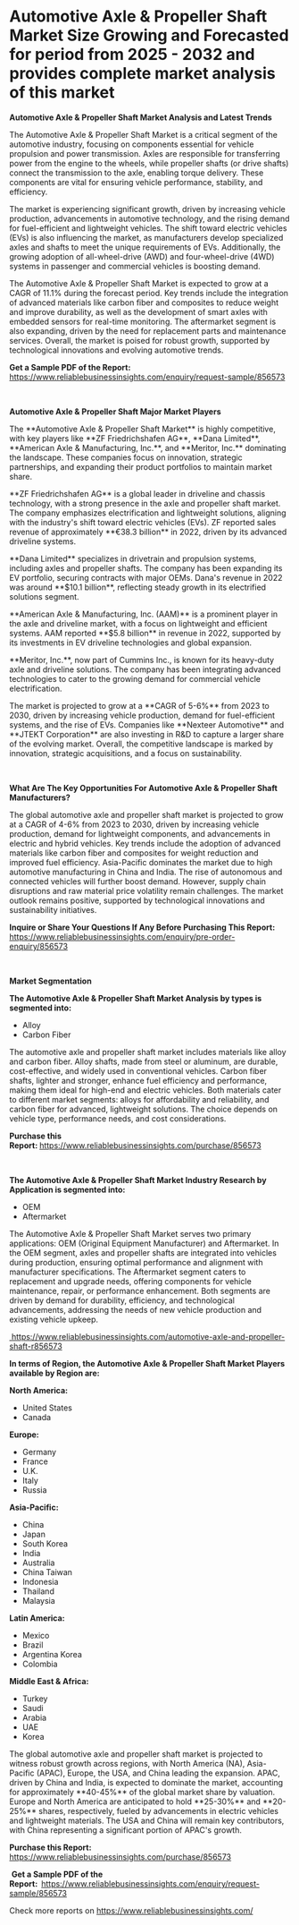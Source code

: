 <p><h1>Automotive Axle & Propeller Shaft Market Size Growing and Forecasted for period from 2025 - 2032 and provides complete market analysis of this market</h1></p><p><strong>Automotive Axle & Propeller Shaft Market Analysis and Latest Trends</strong></p>
<p><p>The Automotive Axle & Propeller Shaft Market is a critical segment of the automotive industry, focusing on components essential for vehicle propulsion and power transmission. Axles are responsible for transferring power from the engine to the wheels, while propeller shafts (or drive shafts) connect the transmission to the axle, enabling torque delivery. These components are vital for ensuring vehicle performance, stability, and efficiency.</p><p>The market is experiencing significant growth, driven by increasing vehicle production, advancements in automotive technology, and the rising demand for fuel-efficient and lightweight vehicles. The shift toward electric vehicles (EVs) is also influencing the market, as manufacturers develop specialized axles and shafts to meet the unique requirements of EVs. Additionally, the growing adoption of all-wheel-drive (AWD) and four-wheel-drive (4WD) systems in passenger and commercial vehicles is boosting demand.</p><p>The Automotive Axle & Propeller Shaft Market is expected to grow at a CAGR of 11.1% during the forecast period. Key trends include the integration of advanced materials like carbon fiber and composites to reduce weight and improve durability, as well as the development of smart axles with embedded sensors for real-time monitoring. The aftermarket segment is also expanding, driven by the need for replacement parts and maintenance services. Overall, the market is poised for robust growth, supported by technological innovations and evolving automotive trends.</p></p>
<p><strong>Get a Sample PDF of the Report:&nbsp;</strong> <a href="https://www.reliablebusinessinsights.com/enquiry/request-sample/856573?utm_campaign=96&utm_medium=2&utm_source=Github&utm_content=ia&utm_term=21012025&utm_id=automotive-axle-propeller-shaft">https://www.reliablebusinessinsights.com/enquiry/request-sample/856573</a></p>
<p>&nbsp;</p>
<p><strong>Automotive Axle & Propeller Shaft Major Market Players</strong></p>
<p><p>The **Automotive Axle & Propeller Shaft Market** is highly competitive, with key players like **ZF Friedrichshafen AG**, **Dana Limited**, **American Axle & Manufacturing, Inc.**, and **Meritor, Inc.** dominating the landscape. These companies focus on innovation, strategic partnerships, and expanding their product portfolios to maintain market share.</p><p>**ZF Friedrichshafen AG** is a global leader in driveline and chassis technology, with a strong presence in the axle and propeller shaft market. The company emphasizes electrification and lightweight solutions, aligning with the industry's shift toward electric vehicles (EVs). ZF reported sales revenue of approximately **€38.3 billion** in 2022, driven by its advanced driveline systems.</p><p>**Dana Limited** specializes in drivetrain and propulsion systems, including axles and propeller shafts. The company has been expanding its EV portfolio, securing contracts with major OEMs. Dana's revenue in 2022 was around **$10.1 billion**, reflecting steady growth in its electrified solutions segment.</p><p>**American Axle & Manufacturing, Inc. (AAM)** is a prominent player in the axle and driveline market, with a focus on lightweight and efficient systems. AAM reported **$5.8 billion** in revenue in 2022, supported by its investments in EV driveline technologies and global expansion.</p><p>**Meritor, Inc.**, now part of Cummins Inc., is known for its heavy-duty axle and driveline solutions. The company has been integrating advanced technologies to cater to the growing demand for commercial vehicle electrification.</p><p>The market is projected to grow at a **CAGR of 5-6%** from 2023 to 2030, driven by increasing vehicle production, demand for fuel-efficient systems, and the rise of EVs. Companies like **Nexteer Automotive** and **JTEKT Corporation** are also investing in R&D to capture a larger share of the evolving market. Overall, the competitive landscape is marked by innovation, strategic acquisitions, and a focus on sustainability.</p></p>
<p>&nbsp;</p>
<p><strong>What Are The Key Opportunities For Automotive Axle & Propeller Shaft Manufacturers?</strong></p>
<p><p>The global automotive axle and propeller shaft market is projected to grow at a CAGR of 4-6% from 2023 to 2030, driven by increasing vehicle production, demand for lightweight components, and advancements in electric and hybrid vehicles. Key trends include the adoption of advanced materials like carbon fiber and composites for weight reduction and improved fuel efficiency. Asia-Pacific dominates the market due to high automotive manufacturing in China and India. The rise of autonomous and connected vehicles will further boost demand. However, supply chain disruptions and raw material price volatility remain challenges. The market outlook remains positive, supported by technological innovations and sustainability initiatives.</p></p>
<p><strong>Inquire or Share Your Questions If Any Before Purchasing This Report:</strong> <a href="https://www.reliablebusinessinsights.com/enquiry/pre-order-enquiry/856573?utm_campaign=96&utm_medium=2&utm_source=Github&utm_content=ia&utm_term=21012025&utm_id=automotive-axle-propeller-shaft">https://www.reliablebusinessinsights.com/enquiry/pre-order-enquiry/856573</a></p>
<p>&nbsp;</p>
<p><strong>Market Segmentation</strong></p>
<p><strong>The Automotive Axle & Propeller Shaft Market Analysis by types is segmented into:</strong></p>
<p><ul><li>Alloy</li><li>Carbon Fiber</li></ul></p>
<p><p>The automotive axle and propeller shaft market includes materials like alloy and carbon fiber. Alloy shafts, made from steel or aluminum, are durable, cost-effective, and widely used in conventional vehicles. Carbon fiber shafts, lighter and stronger, enhance fuel efficiency and performance, making them ideal for high-end and electric vehicles. Both materials cater to different market segments: alloys for affordability and reliability, and carbon fiber for advanced, lightweight solutions. The choice depends on vehicle type, performance needs, and cost considerations.</p></p>
<p><strong>Purchase this Report:&nbsp;</strong><a href="https://www.reliablebusinessinsights.com/purchase/856573?utm_campaign=96&utm_medium=2&utm_source=Github&utm_content=ia&utm_term=21012025&utm_id=automotive-axle-propeller-shaft">https://www.reliablebusinessinsights.com/purchase/856573</a></p>
<p>&nbsp;</p>
<p><strong>The Automotive Axle & Propeller Shaft Market Industry Research by Application is segmented into:</strong></p>
<p><ul><li>OEM</li><li>Aftermarket</li></ul></p>
<p><p>The Automotive Axle & Propeller Shaft Market serves two primary applications: OEM (Original Equipment Manufacturer) and Aftermarket. In the OEM segment, axles and propeller shafts are integrated into vehicles during production, ensuring optimal performance and alignment with manufacturer specifications. The Aftermarket segment caters to replacement and upgrade needs, offering components for vehicle maintenance, repair, or performance enhancement. Both segments are driven by demand for durability, efficiency, and technological advancements, addressing the needs of new vehicle production and existing vehicle upkeep.</p></p>
<p><a href="https://www.reliablebusinessinsights.com/automotive-axle-and-propeller-shaft-r856573?utm_campaign=96&utm_medium=2&utm_source=Github&utm_content=ia&utm_term=21012025&utm_id=automotive-axle-propeller-shaft">&nbsp;https://www.reliablebusinessinsights.com/automotive-axle-and-propeller-shaft-r856573</a></p>
<p><strong>In terms of Region, the Automotive Axle & Propeller Shaft Market Players available by Region are:</strong></p>
<p>
    <p> <strong> North America: </strong>
        <ul>
            <li>United States</li>
            <li>Canada</li>
        </ul>
        </p> 
    <p> <strong> Europe: </strong>
        <ul>
            <li>Germany</li>
            <li>France</li>
            <li>U.K.</li>
            <li>Italy</li>
            <li>Russia</li>
        </ul>
        </p> 
    <p> <strong> Asia-Pacific: </strong>
        <ul>
            <li>China</li>
            <li>Japan</li>
            <li>South Korea</li>
            <li>India</li>
            <li>Australia</li>
            <li>China Taiwan</li>
            <li>Indonesia</li>
            <li>Thailand</li>
            <li>Malaysia</li>
        </ul>
        </p> 
    <p> <strong> Latin America: </strong>
        <ul>
            <li>Mexico</li>
            <li>Brazil</li>
            <li>Argentina Korea</li>
            <li>Colombia</li>
        </ul>
        </p> 
    <p> <strong> Middle East & Africa: </strong>
        <ul>
            <li>Turkey</li>
            <li>Saudi</li>
            <li>Arabia</li>
            <li>UAE</li>
            <li>Korea</li>
        </ul>
    </p>
    </p>
<p><p>The global automotive axle and propeller shaft market is projected to witness robust growth across regions, with North America (NA), Asia-Pacific (APAC), Europe, the USA, and China leading the expansion. APAC, driven by China and India, is expected to dominate the market, accounting for approximately **40-45%** of the global market share by valuation. Europe and North America are anticipated to hold **25-30%** and **20-25%** shares, respectively, fueled by advancements in electric vehicles and lightweight materials. The USA and China will remain key contributors, with China representing a significant portion of APAC's growth.</p></p>
<p><strong>Purchase this Report: </strong><a href="https://www.reliablebusinessinsights.com/purchase/856573?utm_campaign=96&utm_medium=2&utm_source=Github&utm_content=ia&utm_term=21012025&utm_id=automotive-axle-propeller-shaft">https://www.reliablebusinessinsights.com/purchase/856573</a></p>
<p>&nbsp;<strong>Get a Sample PDF of the Report:&nbsp;&nbsp;</strong><a href="https://www.reliablebusinessinsights.com/enquiry/request-sample/856573?utm_campaign=96&utm_medium=2&utm_source=Github&utm_content=ia&utm_term=21012025&utm_id=automotive-axle-propeller-shaft">https://www.reliablebusinessinsights.com/enquiry/request-sample/856573</a></p>
<p><strong></strong></p>
<p>Check more reports on <a href="https://www.reliablebusinessinsights.com/?utm_campaign=96&utm_medium=2&utm_source=Github&utm_content=ia&utm_term=21012025&utm_id=automotive-axle-propeller-shaft">https://www.reliablebusinessinsights.com/</a></p>